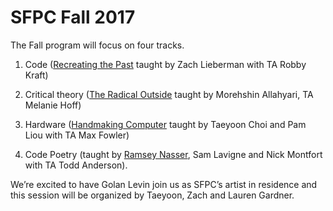 # SFPC Fall 2017


The Fall program will focus on four tracks.

1. Code ([Recreating the Past](https://github.com/ofZach/recreatingThePast_fall17) taught by Zach Lieberman with TA Robby Kraft)

2. Critical theory ([The Radical Outside](https://github.com/morehshin/TheRadicalOutside) taught by Morehshin Allahyari, TA Melanie Hoff)

3. Hardware ([Handmaking Computer](https://github.com/tchoi8/HandmakingComputer) taught by Taeyoon Choi and Pam Liou with TA Max Fowler) 

4. Code Poetry (taught by [Ramsey Nasser](https://github.com/nasser/rdclcmps), Sam Lavigne and Nick Montfort with TA Todd Anderson). 

We’re excited to have Golan Levin join us as SFPC’s artist in residence and this session will be organized by Taeyoon, Zach and Lauren Gardner.

